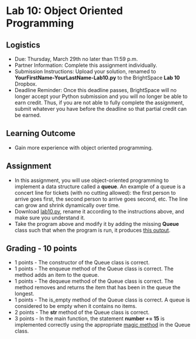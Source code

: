 # Lab 10: Object Oriented Programming

## Logistics

* Due: Thursday, March 29th no later than 11:59 p.m.
* Partner Information: Complete this assignment individually.
* Submission Instructions: Upload your solution, renamed to **YourFirstName-YourLastName-Lab10.py** to the BrightSpace **Lab 10** Dropbox.
* Deadline Reminder: Once this deadline passes, BrightSpace will no longer accept your Python submission and you will no longer be able to earn credit. Thus, if you are not able to fully complete the assignment, submit whatever you have before the deadline so that partial credit can be earned.

## Learning Outcome

* Gain more experience with object oriented programming.

## Assignment

* In this assignment, you will use object-oriented programming to implement a data structure called a **queue**. An example of a queue is a concert line for tickets (with no cutting allowed): the first person to arrive goes first, the second person to arrive goes second, etc. The line can grow and shrink dynamically over time.
* Download [lab10.py][1], rename it according to the instructions above, and make sure you understand it.
* Take the program above and modify it by adding the missing **Queue** class such that when the program is run, it produces [this output][2].

## Grading - 10 points
* 1 points - The constructor of the Queue class is correct.
* 1 points - The enqueue method of the Queue class is correct. The method adds an item to the queue.
* 1 points - The dequeue method of the Queue class is correct. The method removes and returns the item that has been in the queue the longest.
* 1 points - The is_empty method of the Queue class is correct. A queue is considered to be empty when it contains no items.
* 2 points - The __str__ method of the Queue class is correct.
* 3 points - In the main function, the statement **number += 15** is implemented correctly using the appropriate [magic method][3] in the Queue class.

[1]: https://www.cs.montana.edu/paxton/classes/csci127/inlabs/lab10/lab10.py
[2]: https://www.cs.montana.edu/paxton/classes/csci127/inlabs/lab10/output.txt
[3]: https://www.python-course.eu/python3_magic_methods.php
